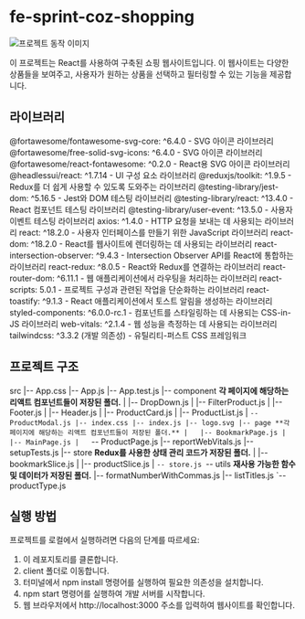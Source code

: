 # fe-sprint-coz-shopping

![프로젝트 동작 이미지](./image/soloproject.gif)

이 프로젝트는 React를 사용하여 구축된 쇼핑 웹사이트입니다. 이 웹사이트는 다양한 상품들을 보여주고, 사용자가 원하는 상품을 선택하고 필터링할 수 있는 기능을 제공합니다.

## 라이브러리
@fortawesome/fontawesome-svg-core: ^6.4.0 - SVG 아이콘 라이브러리
@fortawesome/free-solid-svg-icons: ^6.4.0 - SVG 아이콘 라이브러리
@fortawesome/react-fontawesome: ^0.2.0 - React용 SVG 아이콘 라이브러리
@headlessui/react: ^1.7.14 - UI 구성 요소 라이브러리
@reduxjs/toolkit: ^1.9.5 - Redux를 더 쉽게 사용할 수 있도록 도와주는 라이브러리
@testing-library/jest-dom: ^5.16.5 - Jest와 DOM 테스팅 라이브러리
@testing-library/react: ^13.4.0 - React 컴포넌트 테스팅 라이브러리
@testing-library/user-event: ^13.5.0 - 사용자 이벤트 테스팅 라이브러리
axios: ^1.4.0 - HTTP 요청을 보내는 데 사용되는 라이브러리
react: ^18.2.0 - 사용자 인터페이스를 만들기 위한 JavaScript 라이브러리
react-dom: ^18.2.0 - React를 웹사이트에 렌더링하는 데 사용되는 라이브러리
react-intersection-observer: ^9.4.3 - Intersection Observer API를 React에 통합하는 라이브러리
react-redux: ^8.0.5 - React와 Redux를 연결하는 라이브러리
react-router-dom: ^6.11.1 - 웹 애플리케이션에서 라우팅을 처리하는 라이브러리
react-scripts: 5.0.1 - 프로젝트 구성과 관련된 작업을 단순화하는 라이브러리
react-toastify: ^9.1.3 - React 애플리케이션에서 토스트 알림을 생성하는 라이브러리
styled-components: ^6.0.0-rc.1 - 컴포넌트를 스타일링하는 데 사용되는 CSS-in-JS 라이브러리
web-vitals: ^2.1.4 - 웹 성능을 측정하는 데 사용되는 라이브러리
tailwindcss: ^3.3.2 (개발 의존성) - 유틸리티-퍼스트 CSS 프레임워크

## 프로젝트 구조
src
|-- App.css
|-- App.js
|-- App.test.js
|-- component **각 페이지에 해당하는 리액트 컴포넌트들이 저장된 폴더.**
|   |-- DropDown.js
|   |-- FilterProduct.js
|   |-- Footer.js
|   |-- Header.js
|   |-- ProductCard.js
|   |-- ProductList.js
|   `-- ProductModal.js
|-- index.css
|-- index.js
|-- logo.svg
|-- page **각 페이지에 해당하는 리액트 컴포넌트들이 저장된 폴더.**
|   |-- BookmarkPage.js
|   |-- MainPage.js
|   `-- ProductPage.js
|-- reportWebVitals.js
|-- setupTests.js
|-- store **Redux를 사용한 상태 관리 코드가 저장된 폴더.**
|   |-- bookmarkSlice.js
|   |-- productSlice.js
|   `-- store.js
`-- utils **재사용 가능한 함수 및 데이터가 저장된 폴더.**
    |-- formatNumberWithCommas.js
    |-- listTitles.js
    `-- productType.js

## 실행 방법
프로젝트를 로컬에서 실행하려면 다음의 단계를 따르세요:

1. 이 레포지토리를 클론합니다.
2. client 폴더로 이동합니다.
3. 터미널에서 npm install 명령어를 실행하여 필요한 의존성을 설치합니다.
4. npm start 명령어를 실행하여 개발 서버를 시작합니다.
5. 웹 브라우저에서 http://localhost:3000 주소를 입력하여 웹사이트를 확인합니다.